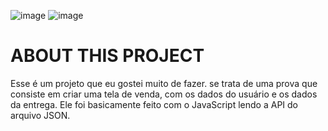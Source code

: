 ![image](https://user-images.githubusercontent.com/93053849/195183293-1acc3f58-a430-445b-b23b-72875b4a1a95.png)
![image](https://user-images.githubusercontent.com/93053849/195183334-8d0f9265-aab7-4490-9c63-420ac050b7cb.png)


<h1> ABOUT THIS PROJECT </H1>
Esse é um projeto que eu gostei muito de fazer. se trata de uma prova que consiste em criar uma tela de venda, com os dados do usuário e os dados da entrega. 
Ele foi basicamente feito com o JavaScript lendo a API do arquivo JSON.
